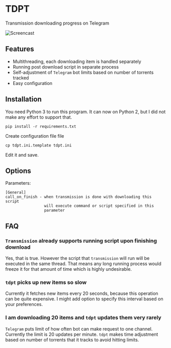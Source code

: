TDPT
====

Transmission downloading progress on Telegram

![Screencast](https://i.imgur.com/IEOLsL6.gif "Screencast")


## Features
* Multithreading, each downloading item is handled separately
* Running post download script in separate process
* Self-adjustment of `Telegram` bot limits based on number of torrents
  tracked
* Easy configuration


## Installation
You need Python 3 to run this program.  It can now on Python 2, but I
did not make any effort to support that.

```
pip install -r requirements.txt
```

Create configuration file file
```
cp tdpt.ini.template tdpt.ini
```

Edit it and save.


## Options
Parameters:
```
[General]
call_on_finish - when transmission is done with downloading this script
                 will execute command or script specified in this
                 parameter
```


## FAQ

### `Transmission` already supports running script upon finishing download
Yes, that is true.  However the script that `transmission` will run will
be executed in the same thread.  That means any long running process
would freeze it for that amount of time which is highly undesirable.

### `tdpt` picks up new items so slow
Currently it fetches new items every 20 seconds, because this operation
can be quite expensive.  I might add option to specify this interval
based on your preferences.

### I am downloading 20 items and `tdpt` updates them very rarely
`Telegram` puts limit of how often bot can make request to one channel.
Currently the limit is 20 updates per minute.  `tdpt` makes time
adjustment based on number of torrents that it tracks to avoid hitting
limits.
